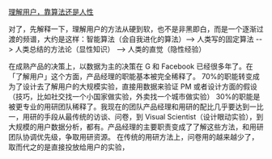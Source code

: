 [理解用户，靠算法还是人性](https://mp.weixin.qq.com/s?__biz=MjM5MzE3MDQ3Mw==&mid=2650406563&idx=1&sn=d2f25f612af0e6efbfed294087113c4f&chksm=be964be589e1c2f3e2035194b8358c552c36ab73dca3b7c87f67477c59ac758d25677082ab78&cur_album_id=1868510986916151296&scene=189#rd)

对了，先解释一下，理解用户的方法从硬到软，也不是非黑即白，而是一个逐渐过渡的频谱，大约是这样：智能算法（会自我进化的算法）--> 人类写的固定算法 --> 人类总结的方法论（显性知识） --> 人类的直觉（隐性经验）

在成熟产品的决策上，以数据为主的决策在 G 和 Facebook 已经很多年了。在「了解用户」这个方面，产品经理的职能基本被完全稀释了。
70%的职能转变成为了设计去了解用户的大规模实验，直接用数据来验证 PM 或者设计方面的假设（技巧，比如社交找一个小国家做实验，外卖找一个城市做实验）
30%的职能是被更专业的用研团队稀释了。我现在的团队产品经理和用研的配比几乎要达到一比一，用研的手段从最传统的访谈、问卷，到 Visual Scientist（设计眼动实验），到大规模的用户数据分析，都有。产品经理的主要职责变成了了解这些方法，和用研团队协调优先级，争取用研资源。
在传统的用研方法上，问卷用的越来越少了，取而代之的是直接投放给用户的实验，
